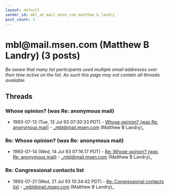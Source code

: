 ```yaml
---
layout: default
sender_id: mbl_at_mail_msen_com_matthew_b_landry_
post_count: 3
---
```


# mbl<span>@</span>mail.msen.com (Matthew B Landry) (3 posts)

_Be aware that many list participants used multiple email addresses over their time active on the list. As such this page may not contain all threads available._

## Threads

### Whose opinion? (was Re: anonymous mail)
+ 1993-07-13 (Tue, 13 Jul 93 07:30:33 PDT) - [Whose opinion? (was Re: anonymous mail)](/archive/1993/07/9955026d6a540be059e1482b882a2bb4df0eec24212303ca70cfea77d34614b3) - _mbl@mail.msen.com (Matthew B Landry)_

### Re: Whose opinion? (was Re: anonymous mail)
+ 1993-07-14 (Wed, 14 Jul 93 07:16:17 PDT) - [Re: Whose opinion? (was Re: anonymous mail)](/archive/1993/07/8437fc9c384c340cd0388784b376e042ed49d2c785c904d6ace6303f4b202a5f) - _mbl@mail.msen.com (Matthew B Landry)_

### Re: Congressional contacts list
+ 1993-07-21 (Wed, 21 Jul 93 10:34:42 PDT) - [Re: Congressional contacts list](/archive/1993/07/a784074065a43b917f5a3241b2ac47e4d43206930c3eb44814113055e0e2dc69) - _mbl@mail.msen.com (Matthew B Landry)_

